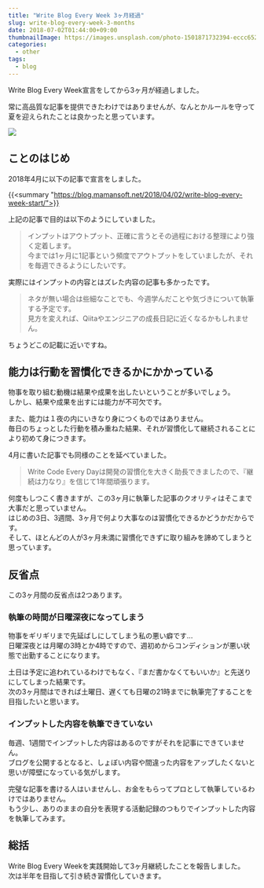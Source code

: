 ```yaml
---
title: "Write Blog Every Week 3ヶ月経過"
slug: write-blog-every-week-3-months
date: 2018-07-02T01:44:00+09:00
thumbnailImage: https://images.unsplash.com/photo-1501871732394-eccc65227089?ixlib=rb-0.3.5&ixid=eyJhcHBfaWQiOjEyMDd9&s=c5cf5ec5d264815dc1477e80306c47e0&auto=format&fit=crop&w=1050&q=80
categories:
  - other
tags:
  - blog
---
```


Write Blog Every Week宣言をしてから3ヶ月が経過しました。

<!--more-->

常に高品質な記事を提供できたわけではありませんが、なんとかルールを守って夏を迎えられたことは良かったと思っています。

<img src="https://images.unsplash.com/photo-1501871732394-eccc65227089?ixlib=rb-0.3.5&ixid=eyJhcHBfaWQiOjEyMDd9&s=c5cf5ec5d264815dc1477e80306c47e0&auto=format&fit=crop&w=1050&q=80" />

<!--toc-->


ことのはじめ
------------

2018年4月に以下の記事で宣言をしました。

{{<summary "https://blog.mamansoft.net/2018/04/02/write-blog-every-week-start/">}}

上記の記事で目的は以下のようにしていました。

> インプットはアウトプット、正確に言うとその過程における整理により強く定着します。  
> 今までは1ヶ月に1記事という頻度でアウトプットをしていましたが、それを毎週できるようにしたいです。

実際にはインプットの内容とはズレた内容の記事も多かったです。

> ネタが無い場合は些細なことでも、今週学んだことや気づきについて執筆する予定です。  
> 見方を変えれば、Qiitaやエンジニアの成長日記に近くなるかもしれません。

ちょうどこの記載に近いですね。


能力は行動を習慣化できるかにかかっている
----------------------------------------

物事を取り組む動機は結果や成果を出したいということが多いでしょう。  
しかし、結果や成果を出すには能力が不可欠です。

また、能力は１夜の内にいきなり身につくものではありません。  
毎日のちょっとした行動を積み重ねた結果、それが習慣化して継続されることにより初めて身につきます。

4月に書いた記事でも同様のことを延べていました。

> Write Code Every Dayは開発の習慣化を大きく助長できましたので、『継続は力なり』を信じて1年間頑張ります。

何度もしつこく書きますが、この3ヶ月に執筆した記事のクオリティはそこまで大事だと思っていません。  
はじめの3日、3週間、3ヶ月で何より大事なのは習慣化できるかどうかだからです。  
そして、ほとんどの人が3ヶ月未満に習慣化できずに取り組みを諦めてしまうと思っています。


反省点
------

この3ヶ月間の反省点は2つあります。


### 執筆の時間が日曜深夜になってしまう

物事をギリギリまで先延ばしにしてしまう私の悪い癖です...  
日曜深夜とは月曜の3時とか4時ですので、週初めからコンディションが悪い状態で出勤することになります。

土日は予定に追われているわけでもなく、『まだ書かなくてもいいか』と先送りにしてしまった結果です。  
次の3ヶ月間はできれば土曜日、遅くても日曜の21時までに執筆完了することを目指したいと思います。


### インプットした内容を執筆できていない

毎週、1週間でインプットした内容はあるのですがそれを記事にできていません。  
ブログを公開するとなると、しょぼい内容や間違った内容をアップしたくないと思いが障壁になっている気がします。

完璧な記事を書ける人はいませんし、お金をもらってプロとして執筆しているわけではありません。  
もう少し、ありのままの自分を表現する活動記録のつもりでインプットした内容を執筆してみます。


総括
----

Write Blog Every Weekを実践開始して3ヶ月継続したことを報告しました。  
次は半年を目指して引き続き習慣化していきます。


